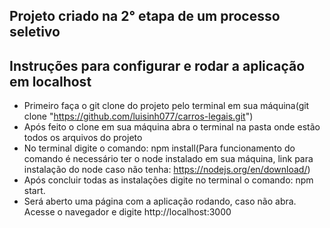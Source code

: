 ## Projeto criado na 2° etapa de um processo seletivo

## Instruções para configurar e rodar a aplicação em localhost

- Primeiro faça o git clone do projeto pelo terminal em sua máquina(git clone "https://github.com/luisinh077/carros-legais.git")
- Após feito o clone em sua máquina abra o terminal na pasta onde estão todos os arquivos do projeto
- No terminal digite o comando: npm install(Para funcionamento do comando é necessário ter o node instalado em sua máquina, link para instalação do node caso não tenha: https://nodejs.org/en/download/)
- Após concluir todas as instalações digite no terminal o comando: npm start.
- Será aberto uma página com a aplicação rodando, caso não abra. Acesse o navegador e digite http://localhost:3000
